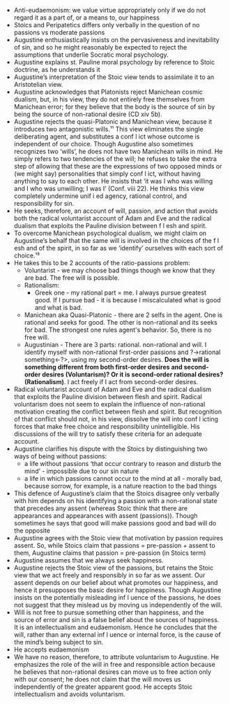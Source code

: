 - Anti-eudaemonism: we value virtue appropriately only if we do not regard it as a part of, or a means to, our happiness
- Stoics and Peripatetics differs only verbally in the question of no passions vs moderate passions
- Augustine enthusiastically insists on the pervasiveness and inevitability of sin, and so he might reasonably be expected to reject the assumptions that underlie Socratic moral psychology.
- Augustine explains st. Pauline moral psychology by reference to Stoic doctrine, as he understands it
- Augustine’s interpretation of the Stoic view tends to assimilate it to an Aristotelian view.
- Augustine acknowledges that Platonists reject Manichean cosmic dualism, but, in his view, they do not entirely free themselves from Manichean error; for they believe that the body is the source of sin by being the source of non-rational desire (CD xiv 5b).
- Augustine rejects the quasi-Platonic and Manichean view, because it introduces two antagonistic wills.¹¹ This view eliminates the single deliberating agent, and substitutes a conf l ict whose outcome is independent of our choice. Though Augustine also sometimes recognizes two ‘wills’, he does not have two Manichean wills in mind. He simply refers to two tendencies of the will; he refuses to take the extra step of allowing that these are the expressions of two opposed minds or (we might say) personalities that simply conf l ict, without having anything to say to each other. He insists that ‘it was I who was willing and I who was unwilling; I was I’ (Conf. viii 22). He thinks this view completely undermine unif i ed agency, rational control, and responsibility for sin.
- He seeks, therefore, an account of will, passion, and action that avoids both the radical voluntarist account of Adam and Eve and the radical dualism that exploits the Pauline division between f l esh and spirit.
- To overcome Manichean psychological dualism, we might claim on Augustine’s behalf that the same will is involved in the choices of the f l esh and of the spirit, in so far as we ‘identify’ ourselves with each sort of choice.¹⁵
- He takes this to be 2 accounts of the ratio-passions problem:
    - Voluntarist - we may choose bad things though we know that they are bad. The free will is possible.
    - Rationalism:
        - Greek one - my rational part = me. I always pursue greatest good. If I pursue bad - it is because I miscalculated what is good and what is bad.
    - Manichean aka Quasi-Platonic - there are 2 selfs in the agent. One is rational and seeks for good. The other is non-rational and its seeks for bad. The strongest one rules agent's behavior. So, there is no free will.
    - Augustinian - There are 3 parts: rational. non-rational and will. I identify myself with non-rational first-order passions and ?->rational something<-?>, using my second-order desires. **Does the will is something different from both first-order desires and second-order desires (Voluntarism)? Or it is second-order rational desires? (Rationalism)**. I act freely if I act from second-order desires.
- Radical voluntarist account of Adam and Eve and the radical dualism that exploits the Pauline division between flesh and spirit. Radical voluntarism does not seem to explain the influence of non-rational motivation creating the conflict between flesh and spirit. But recognition of that conflict should not, in his view, dissolve the will into conf l icting forces that make free choice and responsibility unintelligible. His discussions of the will try to satisfy these criteria for an adequate account.
- Augustine clarifies his dispute with the Stoics by distinguishing two ways of being without passions:
    - a life without passions ‘that occur contrary to reason and disturb the mind’ - impossible due to our sin nature
    - a life in which passions cannot occur to the mind at all - morally bad, because sorrow, for example, is a nature reaction to the bad things
- This defence of Augustine’s claim that the Stoics disagree only verbally with him depends on his identifying a passion with a non-rational state that precedes any assent (whereas Stoic think that there are appearances and appearances with assent (passions)). Though sometimes he says that good will make passions good and bad will do the opposite
- Augustine agrees with the Stoic view that motivation by passion requires assent. So, while Stoics claim that passions = pre-passion + assent to them, Augustine claims that passion = pre-passion (in Stoics term)
- Augustine assumes that we always seek happiness.
- Augustine rejects the Stoic view of the passions, but retains the Stoic view that we act freely and responsibly in so far as we assent. Our assent depends on our belief about what promotes our happiness, and hence it presupposes the basic desire for happiness. Though Augustine insists on the potentially misleading inf l uence of the passions, he does not suggest that they mislead us by moving us independently of the will.
- Will is not free to pursue something other than happiness, and the source of error and sin is a false belief about the sources of happiness. It is an intellectualism and eudaemonism. Hence he concludes that the will, rather than any external inf l uence or internal force, is the cause of the mind’s being subject to sin.
- He accepts eudaemonism
- We have no reason, therefore, to attribute voluntarism to Augustine. He emphasizes the role of the will in free and responsible action because he believes that non-rational desires can move us to free action only with our consent; he does not claim that the will moves us independently of the greater apparent good. He accepts Stoic intellectualism and avoids voluntarism.